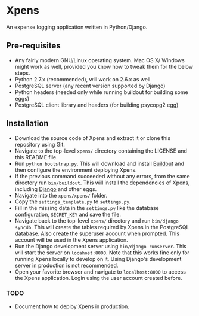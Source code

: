 Xpens
=====

An expense logging application written in Python/Django.

Pre-requisites
--------------

 - Any fairly modern GNU/Linux operating system. Mac OS X/ Windows might work as well, provided you know how to tweak them for the below steps.
 - Python 2.7.x (recommended), will work on 2.6.x as well.
 - PostgreSQL server (any recent version supported by Django)
 - Python headers (needed only while running buildout for building some eggs)
 - PostgreSQL client library and headers (for building psycopg2 egg)

Installation
------------

 - Download the source code of Xpens and extract it or clone this repository using Git.
 - Navigate to the top-level ```xpens/``` directory containing the LICENSE and this README file.
 - Run ```python bootstrap.py```. This will download and install [Buildout][1] and then configure the environment deploying Xpens.
 - If the previous command succeeded without any errors, from the same directory run ```bin/buildout```. This will install the dependencies of Xpens, including [Django][2] and other eggs.
 - Navigate into the ```xpens/xpens/``` folder.
 - Copy the ```settings_template.py``` to ```settings.py```.
 - Fill in the missing data in the ```settings.py``` like the database configuration, ```SECRET_KEY``` and save the file.
 - Navigate back to the top-level ```xpens/``` directory and run ```bin/django syncdb```. This will create the tables required by Xpens in the PostgreSQL database. Also create the superuser account when prompted. This account will be used in the Xpens application.
 - Run the Django development server using ```bin/django runserver```. This will start the server on ```locahost:8000```. Note that this works fine only for running Xpens locally to develop on it. Using Django's development server in production is not recommended.
 - Open your favorite browser and navigate to ```localhost:8000``` to access the Xpens application. Login using the user account created before.

### TODO
 - Document how to deploy Xpens in production.


  [1]: http://www.buildout.org/
  [2]: http://www.djangoproject.com/
